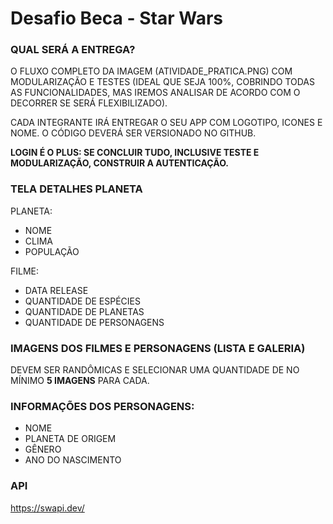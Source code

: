 # Desafio Beca - Star Wars

### QUAL SERÁ A ENTREGA?

O FLUXO COMPLETO DA IMAGEM (ATIVIDADE_PRATICA.PNG) COM MODULARIZAÇÃO E TESTES (IDEAL QUE SEJA 100%, COBRINDO TODAS AS FUNCIONALIDADES, MAS IREMOS ANALISAR DE ACORDO COM O DECORRER SE SERÁ FLEXIBILIZADO).

CADA INTEGRANTE IRÁ ENTREGAR O SEU APP COM LOGOTIPO, ICONES E NOME. O CÓDIGO DEVERÁ SER VERSIONADO NO GITHUB.

<b>LOGIN É O PLUS: SE CONCLUIR TUDO, INCLUSIVE TESTE E MODULARIZAÇÃO, CONSTRUIR A AUTENTICAÇÃO.</b>

### TELA DETALHES PLANETA
	
PLANETA:

  - NOME
  - CLIMA
  - POPULAÇÃO
	
FILME:
	
  - DATA RELEASE
  - QUANTIDADE DE ESPÉCIES
  - QUANTIDADE DE PLANETAS
  - QUANTIDADE DE PERSONAGENS

### IMAGENS DOS FILMES E PERSONAGENS (LISTA E GALERIA)

DEVEM SER RANDÔMICAS E SELECIONAR UMA QUANTIDADE DE NO MÍNIMO <b>5 IMAGENS</b> PARA CADA.

### INFORMAÇÕES DOS PERSONAGENS:
 	
  - NOME
  - PLANETA DE ORIGEM
  - GÊNERO
  - ANO DO NASCIMENTO

### API
	
https://swapi.dev/
